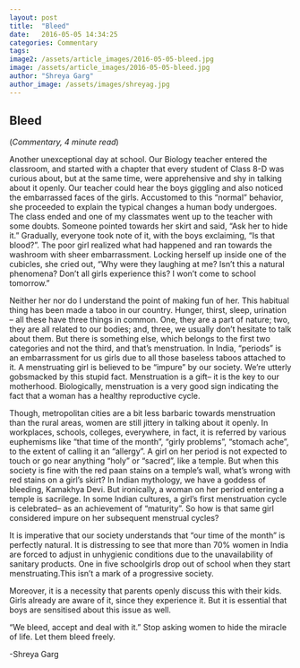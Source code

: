 ```yaml
---
layout: post
title:  "Bleed"
date:   2016-05-05 14:34:25
categories: Commentary
tags: 
image2: /assets/article_images/2016-05-05-bleed.jpg
image: /assets/article_images/2016-05-05-bleed.jpg
author: "Shreya Garg"
author_image: /assets/images/shreyag.jpg
---
```

<h2>Bleed</h2>
(<i>Commentary, 4 minute read</i>)
<p>Another unexceptional day at school. Our Biology teacher entered the classroom, and started with a chapter that every student of Class 8-D was curious about, but at the same time, were apprehensive and shy in talking about it openly. Our teacher could hear the boys giggling and also noticed the embarrassed faces of the girls. Accustomed to this “normal” behavior, she proceeded to explain the typical changes a human body undergoes. The class ended and one of my classmates went up to the teacher with some doubts. Someone pointed towards her skirt and said, “Ask her to hide it.” Gradually, everyone took note of it, with the boys exclaiming, “Is that blood?”. The poor girl realized what had happened and ran towards the washroom with sheer embarrassment. Locking herself up inside one of the cubicles, she cried out, “Why were they laughing at me? Isn’t this a natural phenomena? Don’t all girls experience this? I won’t come to school tomorrow.”</p>
<p>Neither her nor do I understand the point of making fun of her. This habitual thing has been made a taboo in our country. Hunger, thirst, sleep, urination – all these have three things in common. One, they are a part of nature; two, they are all related to our bodies; and, three, we usually don’t hesitate to talk about them. But there is something else, which belongs to the first two categories and not the third, and that’s menstruation. In India, “periods” is an embarrassment for us girls due to all those baseless taboos attached to it. A menstruating girl is believed to be “impure” by our society. We’re utterly gobsmacked by this stupid fact. Menstruation is a gift– it is the key to our motherhood. Biologically, menstruation is a very good sign indicating the fact that a woman has a healthy reproductive cycle.</p>
<p>Though, metropolitan cities are a bit less barbaric towards menstruation than the rural areas, women are still jittery in talking about it openly. In workplaces, schools, colleges, everywhere, in fact, it is referred by various euphemisms like “that time of the month”, “girly problems”, “stomach ache”, to the extent of calling it an “allergy”.
A girl on her period is not expected to touch or go near anything “holy” or “sacred”, like a temple. But when this society is fine with the red paan stains on a temple’s wall, what’s wrong with red stains on a girl’s skirt? In Indian mythology, we have a goddess of bleeding, Kamakhya Devi. But ironically, a woman on her period entering a temple is sacrilege. In some Indian cultures, a girl’s first menstruation cycle is celebrated– as an achievement of “maturity”. So how is that same girl considered impure on her subsequent menstrual cycles?</p>
<p>It is imperative that our society understands that “our time of the month” is perfectly natural. It is distressing to see that more than 70% women in India are forced to adjust in unhygienic conditions due to the unavailability of sanitary products. One in five schoolgirls drop out of school when they start menstruating.This isn’t a mark of a progressive society.</p>
<p>Moreover, it is a necessity that parents openly discuss this with their kids. Girls already are aware of it, since they experience it. But it is essential that boys are sensitised about this issue as well. </p>
<p>“We bleed, accept and deal with it.” Stop asking women to hide the miracle of life. Let them bleed freely.</p>
<p>-Shreya Garg</p>